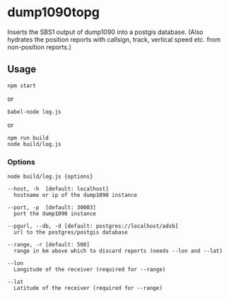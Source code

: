 # dump1090topg

Inserts the SBS1 output of dump1090 into a postgis database.
(Also hydrates the position reports with callsign, track, vertical speed etc. from non-position reports.)

## Usage

```
npm start
```
or
```
babel-node log.js
```
or
```
npm run build
node build/log.js
```

### Options

```
node build/log.js {options}

--host, -h  [default: localhost]
  hostname or ip of the dump1090 instance
  
--port, -p  [default: 30003]
  port the dump1090 instance
  
--pgurl, --db, -d [default: postgres://localhost/adsb]
  url to the postgres/postgis database

--range, -r [default: 500]
  range in km above which to discard reports (needs --lon and --lat)
  
--lon
  Longitude of the receiver (required for --range)

--lat
  Latitude of the receiver (required for --range)
```
